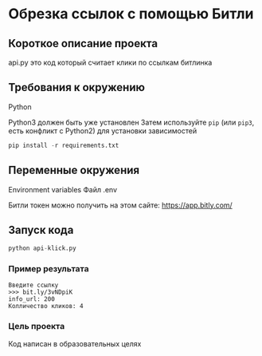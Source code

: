 # Обрезка ссылок с помощью Битли

## Короткое описание проекта
api.py это код который считает клики по ссылкам битлинка

## Требования к окружению
Python

Python3 должен быть уже установлен 
Затем используйте `pip` (или `pip3`, есть конфликт с Python2) для установки зависимостей
```python
pip install -r requirements.txt
```

## Переменные окружения
Environment variables
Файл .env

Битли токен можно получить на этом сайте: https://app.bitly.com/

## Запуск кода
```python
python api-klick.py
```

### Пример результата
```
Введите ссылку 
>>> bit.ly/3vNDpiK
info_url: 200
Колличество кликов: 4
```





### Цель проекта

Код написан в образовательных целях





